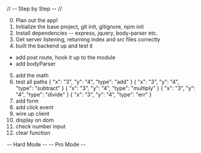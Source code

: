 // -- Step by Step -- //

0. Plan out the app!
1. Initialize the base project, git init, gitignore, npm init
2. Install dependencies -- express, jquery, body-parser etc.
3. Get server listening, returning index and src files correctly
4. built the backend up and test it
  - add post route, hook it up to the module
  - add bodyParser
5. add the math
6. test all paths
{ "x": "3", "y": "4", "type": "add" }
{ "x": "3", "y": "4", "type": "subtract" }
{ "x": "3", "y": "4", "type": "multiply" }
{ "x": "3", "y": "4", "type": "divide" }
{ "x": "3", "y": "4", "type": "err" }
7. add form
8. add click event
9. wire up client
10. display on dom
11. check number input
12. clear function

-- Hard Mode --
-- Pro Mode --
